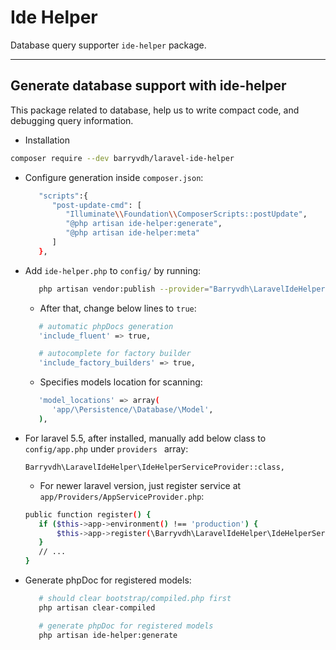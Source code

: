 # Ide Helper

Database query supporter `ide-helper` package.

---

## Generate database support with ide-helper

This package related to database, help us to write compact code, and debugging query information.

- Installation

```bash
composer require --dev barryvdh/laravel-ide-helper
```

- Configure generation inside `composer.json`:

   ```bash
      "scripts":{
         "post-update-cmd": [
            "Illuminate\\Foundation\\ComposerScripts::postUpdate",
            "@php artisan ide-helper:generate",
            "@php artisan ide-helper:meta"
         ]
      },
   ```

- Add `ide-helper.php` to `config/` by running:

   ```bash
      php artisan vendor:publish --provider="Barryvdh\LaravelIdeHelper\IdeHelperServiceProvider" --tag=config
   ```

   - After that, change below lines to `true`:

   ```bash
      # automatic phpDocs generation
      'include_fluent' => true,

      # autocomplete for factory builder
      'include_factory_builders' => true,
   ```

   - Specifies models location for scanning:

   ```bash
      'model_locations' => array(
         'app/\Persistence/\Database/\Model',
      ),
   ```

- For laravel 5.5, after installed, manually add below class to `config/app.php` under `providers ` array:

   ```
   Barryvdh\LaravelIdeHelper\IdeHelperServiceProvider::class,
   ```

   - For newer laravel version, just register service at `app/Providers/AppServiceProvider.php`:

   ```bash
   public function register() {
      if ($this->app->environment() !== 'production') {
          $this->app->register(\Barryvdh\LaravelIdeHelper\IdeHelperServiceProvider::class);
      }
      // ...
   }
   ```

- Generate phpDoc for registered models:

   ```bash
      # should clear bootstrap/compiled.php first
      php artisan clear-compiled

      # generate phpDoc for registered models
      php artisan ide-helper:generate
   ```
